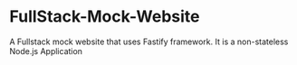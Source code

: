 # FullStack-Mock-Website
A Fullstack mock website that uses Fastify framework. It is a non-stateless Node.js Application
